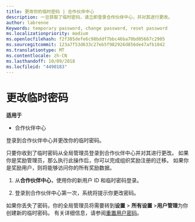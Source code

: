 ```yaml
---
title: 更改你的临时密码 | 合作伙伴中心
description: 一旦获取了临时密码，请立即登录合作伙伴中心，并对其进行更改。
author: labrenne
Keywords: temporary password, change password, reset password
ms.localizationpriority: medium
ms.openlocfilehash: f2f385defe6c98bddf7bbc46ba70bd05667c2905
ms.sourcegitcommit: 123a7f53d633c27eb5f982926d856de47afb1042
ms.translationtype: MT
ms.contentlocale: zh-CN
ms.lasthandoff: 10/09/2018
ms.locfileid: "4490183"
---
```

# <a name="change-your-temporary-password"></a>更改临时密码

**适用于**

-  合作伙伴中心

登录到合作伙伴中心并更改你的临时密码。

只要你收到了临时密码从全局管理员登录到合作伙伴中心并对其进行更改。 如果你是奖励管理员，那么执行此操作后，你可以完成组织奖励注册的迁移。 如果你是奖励用户，则将能够访问你的所有奖励数据。

1.  从**合作伙伴中心**，使用你的新用户 ID 和临时密码登录。

2.  登录到合作伙伴中心第一次，系统将提示你更改密码。

如果你丢失了密码，你的全局管理员将需要转到**设置** > **所有设置** >**用户管理**为你创建新的临时密码。
有关详细信息，请参阅[重置用户密码](reset-a-user-password.md)。


 

 



